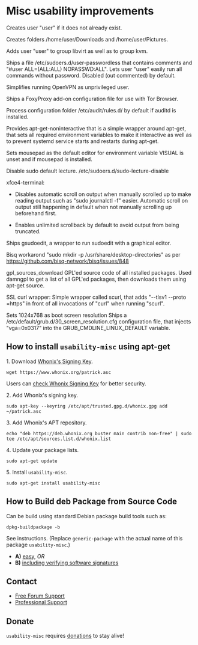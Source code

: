 # Misc usability improvements #

Creates user "user" if it does not already exist.

Creates folders /home/user/Downloads and /home/user/Pictures.

Adds user "user" to group libvirt as well as to group kvm.

Ships a file /etc/sudoers.d/user-passwordless that contains comments and
"#user   ALL=(ALL:ALL) NOPASSWD:ALL". Lets user "user" easily run all
commands without password. Disabled (out commented) by default.

Simplifies running OpenVPN as unprivileged user.

Ships a FoxyProxy add-on configuration file for use with Tor Browser.

Process configuration folder /etc/audit/rules.d/ by default if auditd is
installed.

Provides apt-get-noninteractive that is a simple wrapper around apt-get, that
sets all required environment variables to make it interactive as well as to
prevent systemd service starts and restarts during apt-get.

Sets mousepad as the default editor for environment variable VISUAL
is unset and if mousepad is installed.

Disable sudo default lecture.
/etc/sudoers.d/sudo-lecture-disable

xfce4-terminal:

* Disables automatic scroll on output when manually scrolled up to make
reading output such as "sudo journalctl -f" easier.  Automatic scroll on
output still happening in default when not manually scrolling up beforehand
first.

* Enables unlimited scrollback by default to avoid output from being
truncated.

Ships gsudoedit, a wrapper to run sudoedit with a graphical editor.

Bisq workarond "sudo mkdir -p /usr/share/desktop-directories" as per
https://github.com/bisq-network/bisq/issues/848

gpl_sources_download GPL'ed source code of all installed packages.
Used damngpl to get a list of all GPL'ed packages, then downloads them using
apt-get source.

SSL curl wrapper: Simple wrapper called scurl, that adds
"--tlsv1 --proto =https" in front of all invocations of "curl" when
running "scurl".

Sets 1024x768 as boot screen resolution
Ships a /etc/default/grub.d/30_screen_resolution.cfg configuration file, that
injects "vga=0x0317" into the GRUB_CMDLINE_LINUX_DEFAULT variable.
## How to install `usability-misc` using apt-get ##

1\. Download [Whonix's Signing Key]().

```
wget https://www.whonix.org/patrick.asc
```

Users can [check Whonix Signing Key](https://www.whonix.org/wiki/Whonix_Signing_Key) for better security.

2\. Add Whonix's signing key.

```
sudo apt-key --keyring /etc/apt/trusted.gpg.d/whonix.gpg add ~/patrick.asc
```

3\. Add Whonix's APT repository.

```
echo "deb https://deb.whonix.org buster main contrib non-free" | sudo tee /etc/apt/sources.list.d/whonix.list
```

4\. Update your package lists.

```
sudo apt-get update
```

5\. Install `usability-misc`.

```
sudo apt-get install usability-misc
```

## How to Build deb Package from Source Code ##

Can be build using standard Debian package build tools such as:

```
dpkg-buildpackage -b
```

See instructions. (Replace `generic-package` with the actual name of this package `usability-misc`.)

* **A)** [easy](https://www.whonix.org/wiki/Dev/Build_Documentation/generic-package/easy), _OR_
* **B)** [including verifying software signatures](https://www.whonix.org/wiki/Dev/Build_Documentation/generic-package)

## Contact ##

* [Free Forum Support](https://forums.whonix.org)
* [Professional Support](https://www.whonix.org/wiki/Professional_Support)

## Donate ##

`usability-misc` requires [donations](https://www.whonix.org/wiki/Donate) to stay alive!
